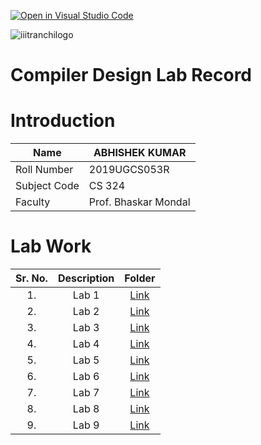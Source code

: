 [![Open in Visual Studio Code](https://classroom.github.com/assets/open-in-vscode-f059dc9a6f8d3a56e377f745f24479a46679e63a5d9fe6f495e02850cd0d8118.svg)](https://classroom.github.com/online_ide?assignment_repo_id=5517651&assignment_repo_type=AssignmentRepo)



![iiitranchilogo](https://user-images.githubusercontent.com/75474488/138427294-0d94fbf4-d0c1-48e6-8a24-0fb743f50105.png)
# Compiler Design Lab Record

# Introduction
| Name  | ABHISHEK KUMAR |
| ------------- | ------------- |
| Roll Number  | 2019UGCS053R  |
| Subject Code  | CS 324   |
| Faculty | Prof. Bhaskar Mondal |



# Lab Work
| Sr. No. | Description | Folder |
| :---:  | :---: | :---: |
| 1. | Lab 1  | [ Link ](https://github.com/Dr-B-Mondal-s-class/compiler-design-laboratory-1-agnidroid/tree/main/LAB%201)   |
| 2. | Lab 2  | [Link](https://github.com/Dr-B-Mondal-s-class/compiler-design-laboratory-1-agnidroid/tree/main/LAB%202)  |
| 3. | Lab 3  | [Link](https://github.com/Dr-B-Mondal-s-class/compiler-design-laboratory-1-agnidroid/tree/main/LAB%203)   |
| 4. | Lab 4  |[Link](https://github.com/Dr-B-Mondal-s-class/compiler-design-laboratory-1-agnidroid/tree/main/LAB%204)  |
| 5. | Lab 5  |[Link](https://github.com/Dr-B-Mondal-s-class/compiler-design-laboratory-1-agnidroid/tree/main/LAB%205)  |
| 6. | Lab 6  |[Link](https://github.com/Dr-B-Mondal-s-class/compiler-design-laboratory-1-agnidroid/tree/main/LAB%206)  |
| 7. | Lab 7  |[Link](https://github.com/Dr-B-Mondal-s-class/compiler-design-laboratory-1-agnidroid/tree/main/LAB%207) |
| 8. | Lab 8  | [Link](https://github.com/Dr-B-Mondal-s-class/compiler-design-laboratory-1-agnidroid/tree/main/LAB%208) |
|9. | Lab 9  | [Link](https://github.com/Dr-B-Mondal-s-class/compiler-design-laboratory-1-agnidroid/tree/main/LAB%209/9.1) |




